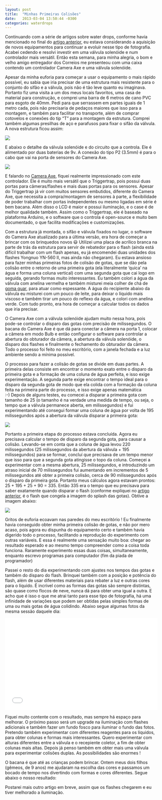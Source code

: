 ```yaml
---
layout: post
title:  "Minhas Primeiras Colisões"
date:   2013-03-04 13:50:44 -0300
categories: waterdrops
---
```

Continuando com a série de artigos sobre water drops, conforme havia mencionado no final do [artigo anterior](https://raulfragoso.github.io/waterdrops/2013-02-07-esculpindo-2/ "Esculpindo a água – parte 2"), eu estava considerando a aquisição de novos equipamentos para continuar a evoluir nesse tipo de fotografia. Acabei cedendo e resolvi investir em uma válvula solenóide e num controlador mais versátil. Então esta semana, para minha alegria, o bom e velho amigo entregador dos Correios me presenteou com uma caixa contendo um controlador Camera Axe e uma válvula solenóide.

Apesar da minha euforia para começar a usar o equipamento o mais rápido possível, eu sabia que iria precisar de uma estrutura mais resistente para o conjunto do sifão e a válvula, pois não é tão leve quanto eu imaginava. Portanto fiz uma visita a um dos meus locais favoritos, uma casa de material para construção, e comprei uma barra de 6 metros de cano PVC para esgoto de 40mm. Pedi para que serrassem em partes iguais de 1 metro cada, pois não precisaria de pedaços maiores que isso para a montagem, e também para facilitar no transporte, além de comprar cotovelos e conexões do tip “T” para a montagem da estrutura. Comprei também algumas presilhas de aço e parafusos para fixar o sifão da válvula. A nova estrutura ficou assim:

![](https://lh6.googleusercontent.com/-qUSa5hEV02I/UTPlsmYADUI/AAAAAAAAEMg/DnPlqyPWzB4/s800/ca1.jpg)

E abaixo o detalhe da válvula solenóide e do circuito que a controla. Ele é alimentado por duas baterias de 9v. A conexão do tipo P2 (3.5mm) é para o cabo que vai na porta de sensores do Camera Axe.

![](https://lh4.googleusercontent.com/-vp5FyvMNf_I/UTQTg2noHAI/AAAAAAAAENI/669xgW5npYw/s800/IMG_5680.jpg)

E falando no [Camera Axe](http://www.cameraaxe.com/ "Camera Axe"), fiquei realmente impressionado com este controlador. Ele é muito mais versátil que o Triggertrap, pois possui duas portas para câmeras/flashes e mais duas portas para os sensores. Apesar do Triggertrap já vir com muitos sensores embutidos, diferente do Camera Axe, que necessita a compra/montagem de sensores à parte, a flexibilidade de poder trabalhar com portas independentes ou mesmo ligadas em série é bem bacana. Além disso o LCD é maior e possui iluminação, e o case é de melhor qualidade também. Assim como o Triggertrap, ele é baseado na plataforma Arduino, e o software que o controla é open-source e muito bem documentado, o que facilita modificações e customizações.

Com a estrutura já montada, o sifão e válvula fixados no lugar, o software do Camera Axe atualizado para a última versão, era hora de começar a brincar com os brinquedos novos :smiley:  Utilizei uma placa de acrílico branca na parte de trás da estrutura para servir de rebatedor para o flash (ainda está difícil trabalhar com um flash apenas, eu já encomendei duas unidades dos flashes Yongnuo YN-560 II, mas ainda não chegaram). Eu estava ansioso para fazer minhas primeiras fotos de colisão de gotas, que se dão pela colisão entre o retorno de uma primeira gota (ela literalmente ‘quica’ na água e forma uma coluna vertical) com uma segunda gota que cai logo em seguida, gerando formas muito interessantes. Eu também colori a água da válvula com anelina vermelha e também misturei meia colher de chá de [goma guar](http://pt.wikipedia.org/wiki/Goma_guar), para atuar como espessante. A água do recipiente abaixo da válvula eu misturei com um pouco de leite, para deixar o líquido mais viscoso e também tirar um pouco do reflexo da água, e colori com anelina verde. Com tudo pronto, era hora de começar a calcular todos os dados que iria precisar.

O Camera Axe com a válvula solenóide ajudam muito nessa hora, pois pode-se controlar o disparo das gotas com precisão de milissegundos. O bacana do Camera Axe é que dá para conectar a câmera na porta 1, colocar a câmera em modo Bulb e então configurar o software para controlar a abertura do obturador da câmera, a abertura da válvula solenóide, o disparo dos flashes e finalmente o fechamento do obturador da câmera. Todo o processo foi feito no meu escritório, com a janela fechada e a luz ambiente sendo a mínima possível.

O processo para fazer a colisão de gotas se divide em duas partes. A primeira delas consiste em encontrar o momento exato entre o disparo da primeira gota e a formação de uma coluna de água perfeita, e isso exige experimentação. A segunda parte exige encontrar o tempo ideal para o disparo da segunda gota de modo que ela colida com a formação da coluna feita na primeira parte do processo, e isso exige apenas matemática :-)&nbsp;Depois de alguns testes, eu comecei a disparar a primeira gota com tamanho de 25 (o tamanho é na verdade uma medida de tempo, ou seja, o tempo que a válvula permanece aberta, em milissegundos) e fui experimentando até consegui formar uma coluna de água por volta de 195 milissegundos após a abertura da válvula disparar a primeira gota:

![](https://lh6.googleusercontent.com/-6xaKt38rTc8/UTS1gi8zIdI/AAAAAAAAENc/xovhRSLag6Q/s800/IMG_4626.jpg)

Portanto a primeira etapa do processo estava concluída. Agora eu precisava calcular o tempo de disparo da segunda gota, para causar a colisão. Levando-se em conta que a coluna de água levou 220 milissegundos (25 milissegundos da abertura da válvula + 195 milissegundos) para se formar, concluí que precisava de um tempo menor que isso para que a segunda gota atingisse o topo da coluna. Começei a experimentar com a mesma abertura, 25 milissegundos, e introduzindo um atraso inicial de 70 milissegundos fui aumentando em incrementos de 5 milissegundos até obter a primeira colisão, cerca de 90 milissegundos após o disparo da primeira gota. Portanto meus cálculos agora estavam prontos: 25 + 195 + 25 + 90 = 335\. Então 335 era o tempo que eu precisava para saber exatamente quando disparar o flash (conforme expliquei no [artigo anterior](http://raulfragoso.com/blog/esculpindo-a-agua-parte-2/ "Esculpindo a água – parte 2"), é o flash que congela a imagem do splash das gotas). Obtive a imagem abaixo:

![](https://lh6.googleusercontent.com/-M2tAYPv0ohE/UTTQ8dmwS_I/AAAAAAAAENs/8ejTldVRqAk/s800/IMG_4650.jpg)

Gritos de euforia ecoavam nas paredes do meu escritório ! Eu finalmente havia conseguido obter minha primeira colisão de gotas, e não por mero acaso, pois agora eu dispunha do equipamento certo e também havia digerido todo o processo, facilitando a reprodução do experimento com outras variáveis. E essa é realmente uma sensação muito boa: chegar ao resultado esperado e ao mesmo tempo compreender como a coisa toda funciona. Raramente experimento essas duas coisas, simultaneamente, enquanto escrevo programas para computador (fim da piada de programador)

Passei o resto do dia experimentando com ajustes nos tempos das gotas e também do disparo do flash. Brinquei também com a posição e potência do flash, além de usar diferentes materiais para rebater a luz e outras cores para o líquido. É incrível como as formas das gotas são sempre distintas, são quase como flocos de neve, nunca dá para obter uma igual a outra. E acho que é isso o que me atrai tanto para esse tipo de fotografia, há uma infinidade de variações que podem ser obtidas pelas simples formas de uma ou mais gotas de água colidindo. Abaixo segue algumas fotos da mesma sessão daquele dia:

<div style="position: relative; padding-bottom: 60%; overflow: auto; -webkit-overflow-scrolling:touch;" id="flickrembed"><iframe style="position: absolute; top: 0; left: 0; width: 100%; height: 100%;" src="../gallery1.html" scrolling="no" frameborder="0" allowFullScreen="true"></iframe> </div>


Fiquei muito contente com o resultado, mas sempre há espaço para melhorar. O próximo passo será um upgrade na iluminação com flashes adicionais e também fazer um fundo fosco para iluminar o fundo das fotos. Pretendo também experimentar com diferentes reagentes para os líquidos, para obter colunas e formas mais interessantes. Quero experimentar com alturas diferentes entre a válvula e o recepiente coletor, a fim de obter colunas mais altas. Depois já penso também em obter mais uma válvula para experimentar colisões duplas. As possibilidades são enormes !

O bacana é que até as crianças podem brincar. Ontem meus dois filhos (gêmeos, de 9 anos) me ajudaram na escolha das cores e passamos um bocado de tempo nos divertindo com formas e cores diferentes. Segue abaixo o nosso resultado:


Postarei mais outro artigo em breve, assim que os flashes chegarem e eu tiver melhorado a iluminação.
